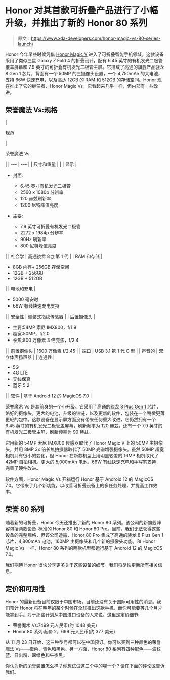 # Honor 对其首款可折叠产品进行了小幅升级，并推出了新的 Honor 80 系列

> 原文：<https://www.xda-developers.com/honor-magic-vs-80-series-launch/>

Honor 今年早些时候凭借 [Honor Magic V](https://www.xda-developers.com/honor-magic-v-hands-on/) 进入了可折叠智能手机领域。这款设备采用了类似三星 Galaxy Z Fold 4 的折叠设计，配有 6.45 英寸的有机发光二极管覆盖屏幕和 7.9 英寸的可折叠有机发光二极管主屏。它搭载了高通的旗舰产品骁龙 8 Gen 1 芯片，背面有一个 50MP 的三摄像头设置，一个 4,750mAh 的大电池，支持 66W 快速充电，以及高达 12GB 的 RAM 和 512GB 的存储空间。Honor 现在推出了它的继任者，Honor Magic Vs，它看起来几乎一样，但内部有一些改进。

## 荣誉魔法 Vs:规格

| 

规范

 | 

荣誉魔法 Vs

 |
| --- | --- |
| 尺寸和重量 |  |
| 显示 | 

*   封面:
    *   6.45 英寸有机发光二极管
    *   2560 x 1080p 分辨率
    *   120 赫兹刷新率
    *   1200 尼特峰值亮度

*   主要:
    *   7.9 英寸可折叠有机发光二极管
    *   2272 x 1984p 分辨率
    *   90Hz 刷新率
    *   800 尼特峰值亮度

 |
| 社会学 | 高通骁龙 8 加第 1 代 |
| RAM 和存储 | 

*   8GB 内存+ 256GB 存储空间
*   12GB + 256GB
*   12GB + 512GB

 |
| 电池和充电 | 

*   5000 毫安时
*   66W 有线快速充电支持

 |
| 安全性 | 侧装式指纹传感器 |
| 后置摄像头 | 

*   主要:54MP 索尼 IMX800，f/1.9
*   超宽:50MP，f/2.0
*   长焦:800 万像素 3 倍变焦，f/2.4

 |
| 前置摄像头 | 1600 万像素 f/2.45 |
| 端口 | USB 3.1 第 1 代 C 型 |
| 声音的 | 双立体声扬声器 |
| 连通性 | 

*   5G
*   4G LTE
*   无线保真
*   蓝牙 5.2

 |
| 软件 | 基于 Android 12 的 MagicOS 7.0 |

荣誉魔术 Vs 是其前身的一个小升级。它采用了高通的[骁龙 8 Plus Gen 1](https://www.xda-developers.com/qualcomm-snapdragon-8-plus-gen-1/) 芯片，略好的摄像头，更大的电池，升级的铰链，以及更新的软件，包装在一个稍微更薄更轻的包中。这款设备在显示屏方面没有带来任何重大改进，它仍然拥有一个 6.45 英寸的有机发光二极管盖屏幕，刷新频率为 120 赫兹，还有一个 7.9 英寸的有机发光二极管主屏，刷新频率为 90 赫兹。

它用新的 54MP 索尼 IMX800 传感器取代了 Honor Magic V 上的 50MP 主摄像头，并用 8MP 3x 倍长焦拍摄器取代了 50MP 光谱增强摄像头。虽然 50MP 超宽相机只有很小的变化，但 Honor 在新款机型上用明显较差的 16MP 相机取代了 42MP 自拍相机。更大的 5,000mAh 电池，66W 有线快速充电和手写笔支持，完善了硬件改进。

软件方面，Honor Magic Vs 开箱运行 Honor 基于 Android 12 的 MagicOS 7.0。它带来了几个新功能，以改善可折叠设备上的多任务处理，并提高工作效率。

## 荣誉 80 系列

随着新的可折叠，Honor 今天还推出了新的 Honor 80 系列。该公司的新旗舰阵容包括两款设备-标准的 Honor 80 和 Honor 80 Pro。目前，我们无法获得这些设备的完整规格，但该公司透露，Honor 80 Pro 集成了高通的骁龙 8 Plus Gen 1 芯片，4,800mAh 电池，160MP 主摄像头和几个新的摄像头功能。和 Honor Magic Vs 一样，Honor 80 系列的两款机型都运行基于 Android 12 的 MagicOS 7.0。

我们期待 Honor 很快分享更多关于这些设备的细节，我们将尽快更新所有相关信息。

## 定价和可用性

Honor 的最新设备目前仅限于中国市场，目前还没有关于国际可用性的消息。我们预计 Honor 将在明年的某个时候在全球推出这款手机，而你可能要等几个月才能拿到手。对于那些计划从中国进口设备的人来说，这里是定价细节:

*   荣誉魔术 Vs:7499 元人民币(约 1048 美元)
*   Honor 80 系列:起价 2，699 元人民币(约 377 美元)

从 11 月 23 日开始，这三种型号都可以在中国预订。你可以买到三种颜色的荣誉魔法 Vs——橙色、青色和黑色。另一方面，Honor 80 系列有四种配色——波纹蓝、日出粉、翠绿色和午夜黑。

你认为新的荣誉装置怎么样？你想试试这三个中的哪一个？请在下面的评论区告诉我们。